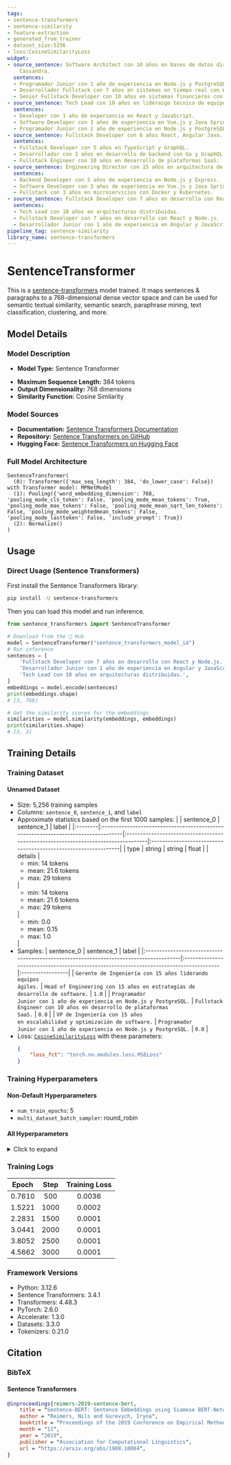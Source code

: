 ```yaml
---
tags:
- sentence-transformers
- sentence-similarity
- feature-extraction
- generated_from_trainer
- dataset_size:5256
- loss:CosineSimilarityLoss
widget:
- source_sentence: Software Architect con 10 años en bases de datos distribuidas con
    Cassandra.
  sentences:
  - Programador Junior con 1 año de experiencia en Node.js y PostgreSQL.
  - Desarrollador Fullstack con 7 años en sistemas en tiempo real con WebSockets.
  - Senior Fullstack Developer con 10 años en sistemas financieros con Java y React.
- source_sentence: Tech Lead con 10 años en liderazgo técnico de equipos de desarrollo.
  sentences:
  - Developer con 1 año de experiencia en React y JavaScript.
  - Software Developer con 3 años de experiencia en Vue.js y Java Spring Boot.
  - Programador Junior con 1 año de experiencia en Node.js y PostgreSQL.
- source_sentence: Fullstack Developer con 6 años React, Angular Java.
  sentences:
  - Fullstack Developer con 5 años en TypeScript y GraphQL.
  - Desarrollador con 3 años en desarrollo de backend con Go y GraphQL.
  - Fullstack Engineer con 10 años en desarrollo de plataformas SaaS.
- source_sentence: Engineering Director con 15 años en arquitectura de software empresarial.
  sentences:
  - Backend Developer con 5 años de experiencia en Node.js y Express.
  - Software Developer con 3 años de experiencia en Vue.js y Java Spring Boot.
  - Fullstack con 3 años en microservicios con Docker y Kubernetes.
- source_sentence: Fullstack Developer con 7 años en desarrollo con React y Node.js.
  sentences:
  - Tech Lead con 10 años en arquitecturas distribuidas.
  - Fullstack Developer con 7 años en desarrollo con React y Node.js.
  - Desarrollador Junior con 1 año de experiencia en Angular y JavaScript.
pipeline_tag: sentence-similarity
library_name: sentence-transformers
---
```


# SentenceTransformer

This is a [sentence-transformers](https://www.SBERT.net) model trained. It maps sentences & paragraphs to a 768-dimensional dense vector space and can be used for semantic textual similarity, semantic search, paraphrase mining, text classification, clustering, and more.

## Model Details

### Model Description
- **Model Type:** Sentence Transformer
<!-- - **Base model:** [Unknown](https://huggingface.co/unknown) -->
- **Maximum Sequence Length:** 384 tokens
- **Output Dimensionality:** 768 dimensions
- **Similarity Function:** Cosine Similarity
<!-- - **Training Dataset:** Unknown -->
<!-- - **Language:** Unknown -->
<!-- - **License:** Unknown -->

### Model Sources

- **Documentation:** [Sentence Transformers Documentation](https://sbert.net)
- **Repository:** [Sentence Transformers on GitHub](https://github.com/UKPLab/sentence-transformers)
- **Hugging Face:** [Sentence Transformers on Hugging Face](https://huggingface.co/models?library=sentence-transformers)

### Full Model Architecture

```
SentenceTransformer(
  (0): Transformer({'max_seq_length': 384, 'do_lower_case': False}) with Transformer model: MPNetModel 
  (1): Pooling({'word_embedding_dimension': 768, 'pooling_mode_cls_token': False, 'pooling_mode_mean_tokens': True, 'pooling_mode_max_tokens': False, 'pooling_mode_mean_sqrt_len_tokens': False, 'pooling_mode_weightedmean_tokens': False, 'pooling_mode_lasttoken': False, 'include_prompt': True})
  (2): Normalize()
)
```

## Usage

### Direct Usage (Sentence Transformers)

First install the Sentence Transformers library:

```bash
pip install -U sentence-transformers
```

Then you can load this model and run inference.
```python
from sentence_transformers import SentenceTransformer

# Download from the 🤗 Hub
model = SentenceTransformer("sentence_transformers_model_id")
# Run inference
sentences = [
    'Fullstack Developer con 7 años en desarrollo con React y Node.js.',
    'Desarrollador Junior con 1 año de experiencia en Angular y JavaScript.',
    'Tech Lead con 10 años en arquitecturas distribuidas.',
]
embeddings = model.encode(sentences)
print(embeddings.shape)
# [3, 768]

# Get the similarity scores for the embeddings
similarities = model.similarity(embeddings, embeddings)
print(similarities.shape)
# [3, 3]
```

<!--
### Direct Usage (Transformers)

<details><summary>Click to see the direct usage in Transformers</summary>

</details>
-->

<!--
### Downstream Usage (Sentence Transformers)

You can finetune this model on your own dataset.

<details><summary>Click to expand</summary>

</details>
-->

<!--
### Out-of-Scope Use

*List how the model may foreseeably be misused and address what users ought not to do with the model.*
-->

<!--
## Bias, Risks and Limitations

*What are the known or foreseeable issues stemming from this model? You could also flag here known failure cases or weaknesses of the model.*
-->

<!--
### Recommendations

*What are recommendations with respect to the foreseeable issues? For example, filtering explicit content.*
-->

## Training Details

### Training Dataset

#### Unnamed Dataset

* Size: 5,256 training samples
* Columns: <code>sentence_0</code>, <code>sentence_1</code>, and <code>label</code>
* Approximate statistics based on the first 1000 samples:
  |         | sentence_0                                                                        | sentence_1                                                                        | label                                                          |
  |:--------|:----------------------------------------------------------------------------------|:----------------------------------------------------------------------------------|:---------------------------------------------------------------|
  | type    | string                                                                            | string                                                                            | float                                                          |
  | details | <ul><li>min: 14 tokens</li><li>mean: 21.6 tokens</li><li>max: 29 tokens</li></ul> | <ul><li>min: 14 tokens</li><li>mean: 21.6 tokens</li><li>max: 29 tokens</li></ul> | <ul><li>min: 0.0</li><li>mean: 0.15</li><li>max: 1.0</li></ul> |
* Samples:
  | sentence_0                                                                             | sentence_1                                                                             | label            |
  |:---------------------------------------------------------------------------------------|:---------------------------------------------------------------------------------------|:-----------------|
  | <code>Gerente de Ingeniería con 15 años liderando equipos ágiles.</code>               | <code>Head of Engineering con 15 años en estrategias de desarrollo de software.</code> | <code>1.0</code> |
  | <code>Programador Junior con 1 año de experiencia en Node.js y PostgreSQL.</code>      | <code>Fullstack Engineer con 10 años en desarrollo de plataformas SaaS.</code>         | <code>0.0</code> |
  | <code>VP de Ingeniería con 15 años en escalabilidad y optimización de software.</code> | <code>Programador Junior con 1 año de experiencia en Node.js y PostgreSQL.</code>      | <code>0.0</code> |
* Loss: [<code>CosineSimilarityLoss</code>](https://sbert.net/docs/package_reference/sentence_transformer/losses.html#cosinesimilarityloss) with these parameters:
  ```json
  {
      "loss_fct": "torch.nn.modules.loss.MSELoss"
  }
  ```

### Training Hyperparameters
#### Non-Default Hyperparameters

- `num_train_epochs`: 5
- `multi_dataset_batch_sampler`: round_robin

#### All Hyperparameters
<details><summary>Click to expand</summary>

- `overwrite_output_dir`: False
- `do_predict`: False
- `eval_strategy`: no
- `prediction_loss_only`: True
- `per_device_train_batch_size`: 8
- `per_device_eval_batch_size`: 8
- `per_gpu_train_batch_size`: None
- `per_gpu_eval_batch_size`: None
- `gradient_accumulation_steps`: 1
- `eval_accumulation_steps`: None
- `torch_empty_cache_steps`: None
- `learning_rate`: 5e-05
- `weight_decay`: 0.0
- `adam_beta1`: 0.9
- `adam_beta2`: 0.999
- `adam_epsilon`: 1e-08
- `max_grad_norm`: 1
- `num_train_epochs`: 5
- `max_steps`: -1
- `lr_scheduler_type`: linear
- `lr_scheduler_kwargs`: {}
- `warmup_ratio`: 0.0
- `warmup_steps`: 0
- `log_level`: passive
- `log_level_replica`: warning
- `log_on_each_node`: True
- `logging_nan_inf_filter`: True
- `save_safetensors`: True
- `save_on_each_node`: False
- `save_only_model`: False
- `restore_callback_states_from_checkpoint`: False
- `no_cuda`: False
- `use_cpu`: False
- `use_mps_device`: False
- `seed`: 42
- `data_seed`: None
- `jit_mode_eval`: False
- `use_ipex`: False
- `bf16`: False
- `fp16`: False
- `fp16_opt_level`: O1
- `half_precision_backend`: auto
- `bf16_full_eval`: False
- `fp16_full_eval`: False
- `tf32`: None
- `local_rank`: 0
- `ddp_backend`: None
- `tpu_num_cores`: None
- `tpu_metrics_debug`: False
- `debug`: []
- `dataloader_drop_last`: False
- `dataloader_num_workers`: 0
- `dataloader_prefetch_factor`: None
- `past_index`: -1
- `disable_tqdm`: False
- `remove_unused_columns`: True
- `label_names`: None
- `load_best_model_at_end`: False
- `ignore_data_skip`: False
- `fsdp`: []
- `fsdp_min_num_params`: 0
- `fsdp_config`: {'min_num_params': 0, 'xla': False, 'xla_fsdp_v2': False, 'xla_fsdp_grad_ckpt': False}
- `fsdp_transformer_layer_cls_to_wrap`: None
- `accelerator_config`: {'split_batches': False, 'dispatch_batches': None, 'even_batches': True, 'use_seedable_sampler': True, 'non_blocking': False, 'gradient_accumulation_kwargs': None}
- `deepspeed`: None
- `label_smoothing_factor`: 0.0
- `optim`: adamw_torch
- `optim_args`: None
- `adafactor`: False
- `group_by_length`: False
- `length_column_name`: length
- `ddp_find_unused_parameters`: None
- `ddp_bucket_cap_mb`: None
- `ddp_broadcast_buffers`: False
- `dataloader_pin_memory`: True
- `dataloader_persistent_workers`: False
- `skip_memory_metrics`: True
- `use_legacy_prediction_loop`: False
- `push_to_hub`: False
- `resume_from_checkpoint`: None
- `hub_model_id`: None
- `hub_strategy`: every_save
- `hub_private_repo`: None
- `hub_always_push`: False
- `gradient_checkpointing`: False
- `gradient_checkpointing_kwargs`: None
- `include_inputs_for_metrics`: False
- `include_for_metrics`: []
- `eval_do_concat_batches`: True
- `fp16_backend`: auto
- `push_to_hub_model_id`: None
- `push_to_hub_organization`: None
- `mp_parameters`: 
- `auto_find_batch_size`: False
- `full_determinism`: False
- `torchdynamo`: None
- `ray_scope`: last
- `ddp_timeout`: 1800
- `torch_compile`: False
- `torch_compile_backend`: None
- `torch_compile_mode`: None
- `dispatch_batches`: None
- `split_batches`: None
- `include_tokens_per_second`: False
- `include_num_input_tokens_seen`: False
- `neftune_noise_alpha`: None
- `optim_target_modules`: None
- `batch_eval_metrics`: False
- `eval_on_start`: False
- `use_liger_kernel`: False
- `eval_use_gather_object`: False
- `average_tokens_across_devices`: False
- `prompts`: None
- `batch_sampler`: batch_sampler
- `multi_dataset_batch_sampler`: round_robin

</details>

### Training Logs
| Epoch  | Step | Training Loss |
|:------:|:----:|:-------------:|
| 0.7610 | 500  | 0.0036        |
| 1.5221 | 1000 | 0.0002        |
| 2.2831 | 1500 | 0.0001        |
| 3.0441 | 2000 | 0.0001        |
| 3.8052 | 2500 | 0.0001        |
| 4.5662 | 3000 | 0.0001        |


### Framework Versions
- Python: 3.12.6
- Sentence Transformers: 3.4.1
- Transformers: 4.48.3
- PyTorch: 2.6.0
- Accelerate: 1.3.0
- Datasets: 3.3.0
- Tokenizers: 0.21.0

## Citation

### BibTeX

#### Sentence Transformers
```bibtex
@inproceedings{reimers-2019-sentence-bert,
    title = "Sentence-BERT: Sentence Embeddings using Siamese BERT-Networks",
    author = "Reimers, Nils and Gurevych, Iryna",
    booktitle = "Proceedings of the 2019 Conference on Empirical Methods in Natural Language Processing",
    month = "11",
    year = "2019",
    publisher = "Association for Computational Linguistics",
    url = "https://arxiv.org/abs/1908.10084",
}
```

<!--
## Glossary

*Clearly define terms in order to be accessible across audiences.*
-->

<!--
## Model Card Authors

*Lists the people who create the model card, providing recognition and accountability for the detailed work that goes into its construction.*
-->

<!--
## Model Card Contact

*Provides a way for people who have updates to the Model Card, suggestions, or questions, to contact the Model Card authors.*
-->